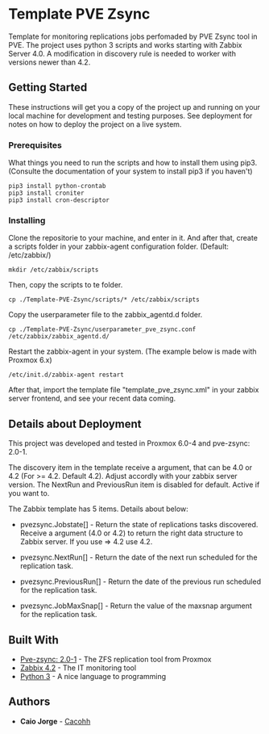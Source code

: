 # Template PVE Zsync

Template for monitoring replications jobs perfomaded by PVE Zsync tool in PVE. The project uses python 3 scripts and works starting with Zabbix Server 4.0. A modification
in discovery rule is needed to worker with versions newer than 4.2.

## Getting Started

These instructions will get you a copy of the project up and running on your local machine for development and testing purposes. See deployment for notes on how to deploy the project on a live system.

### Prerequisites

What things you need to run the scripts and how to install them using pip3. (Consulte the documentation of your system to install pip3 if you haven't)

```
pip3 install python-crontab
pip3 install croniter
pip3 install cron-descriptor
```
### Installing

Clone the repositorie to your machine, and enter in it. And after that, create a scripts folder in your zabbix-agent configuration folder. (Default: /etc/zabbix/)

```
mkdir /etc/zabbix/scripts
```

Then, copy the scripts to te folder.

```
cp ./Template-PVE-Zsync/scripts/* /etc/zabbix/scripts
```
Copy the userparameter file to the zabbix_agentd.d folder.

```
cp ./Template-PVE-Zsync/userparameter_pve_zsync.conf /etc/zabbix/zabbix_agentd.d/
```
Restart the zabbix-agent in your system. (The example below is made with Proxmox 6.x)

```
/etc/init.d/zabbix-agent restart
```

After that, import the template file "template_pve_zsync.xml" in your zabbix server frontend, and see your recent data coming.

## Details about Deployment

This project was developed and tested in Proxmox 6.0-4 and pve-zsync: 2.0-1.

The discovery item in the template receive a argument, that can be 4.0 or 4.2 (For >= 4.2. Default 4.2). Adjust accordly with your zabbix server version. 
The NextRun and PreviousRun item is disabled for default. Active if you want to. 

The Zabbix template has 5 items. Details about below:

* pvezsync.Jobstate[] - Return the state of replications tasks discovered. Receive a argument (4.0 or 4.2) to return the right data structure to Zabbix server. If you use => 4.2 use 4.2.
* pvezsync.NextRun[] - Return the date of the next run scheduled for the replication task.

* pvezsync.PreviousRun[] - Return the date of the previous run scheduled for the replication task.
* pvezsync.JobMaxSnap[] - Return the value of the maxsnap argument for the replication task.


## Built With

* [Pve-zsync: 2.0-1](https://pve.proxmox.com/wiki/PVE-zsync) - The ZFS replication tool from Proxmox
* [Zabbix 4.2](https://www.zabbix.com/documentation/4.2/manual) - The IT monitoring tool 
* [Python 3](https://www.python.org/) - A nice language to programming

## Authors

* **Caio Jorge** -  [Cacohh](https://github.com/Cacohh/)
